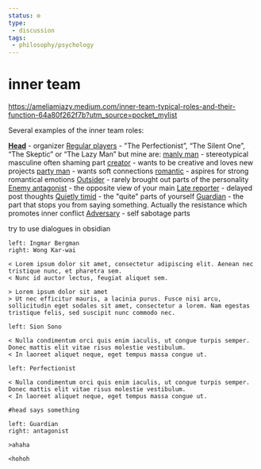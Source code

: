 ```yaml
---
status: ⚙️
type: 
 - discussion
tags:
 - philosophy/psychology  
---
```


# inner team

https://ameliamiazy.medium.com/inner-team-typical-roles-and-their-function-64a80f262f7b?utm_source=pocket_mylist

Several examples of the inner team roles:

**<u>Head</u>** - organizer 
<u>Regular players</u> - "The Perfectionist”, “The Silent One”, “The Skeptic” or “The Lazy Man” but mine are:
	<u>manly man</u> - stereotypical masculine often shaming part
	<u>creator</u> - wants to be creative and loves new projects
	<u>party man</u> - wants soft connections
	<u>romantic</u> - aspires for strong romantical emotions
<u>Outsider</u> - rarely brought out parts of the personality
<u>Enemy antagonist</u> - the opposite view of your main 
<u>Late reporter</u> - delayed post thoughts
<u>Quietly timid</u> - the "quite" parts of yourself
<u>Guardian</u> - the part that stops you from saying something. Actually the resistance which promotes inner conflict
<u>Adversary</u> - self sabotage parts


try to use dialogues in obsidian

```dialogue
left: Ingmar Bergman
right: Wong Kar-wai

< Lorem ipsum dolor sit amet, consectetur adipiscing elit. Aenean nec tristique nunc, et pharetra sem.
< Nunc id auctor lectus, feugiat aliquet sem.

> Lorem ipsum dolor sit amet
> Ut nec efficitur mauris, a lacinia purus. Fusce nisi arcu, sollicitudin eget sodales sit amet, consectetur a lorem. Nam egestas tristique felis, sed suscipit nunc commodo nec.

left: Sion Sono

< Nulla condimentum orci quis enim iaculis, ut congue turpis semper. Donec mattis elit vitae risus molestie vestibulum.
< In laoreet aliquet neque, eget tempus massa congue ut.

left: Perfectionist

< Nulla condimentum orci quis enim iaculis, ut congue turpis semper. Donec mattis elit vitae risus molestie vestibulum.
< In laoreet aliquet neque, eget tempus massa congue ut.

#head says something

left: Guardian
right: antagonist

>ahaha

<hohoh

```
